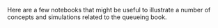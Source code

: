 Here are a few notebooks that might be useful to illustrate a number
of concepts and simulations related to the queueing book. 

